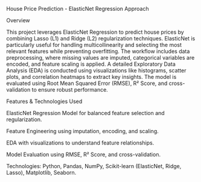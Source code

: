 House Price Prediction - ElasticNet Regression Approach 

Overview

This project leverages ElasticNet Regression to predict house prices by combining Lasso (L1) and Ridge (L2) regularization techniques. ElasticNet is particularly useful for handling multicollinearity and selecting the most relevant features while preventing overfitting. The workflow includes data preprocessing, where missing values are imputed, categorical variables are encoded, and feature scaling is applied. A detailed Exploratory Data Analysis (EDA) is conducted using visualizations like histograms, scatter plots, and correlation heatmaps to extract key insights. The model is evaluated using Root Mean Squared Error (RMSE), R² Score, and cross-validation to ensure robust performance.

Features & Technologies Used


ElasticNet Regression Model for balanced feature selection and regularization.

Feature Engineering using imputation, encoding, and scaling.

EDA with visualizations to understand feature relationships.

Model Evaluation using RMSE, R² Score, and cross-validation.

Technologies: Python, Pandas, NumPy, Scikit-learn (ElasticNet, Ridge, Lasso), Matplotlib, Seaborn.
